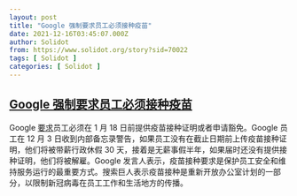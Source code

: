 ```yaml
---
layout: post
title: "Google 强制要求员工必须接种疫苗"
date: 2021-12-16T03:45:07.000Z
author: Solidot
from: https://www.solidot.org/story?sid=70022
tags: [ Solidot ]
categories: [ Solidot ]
---
```

<!--1639626307000-->
[Google 强制要求员工必须接种疫苗](https://www.solidot.org/story?sid=70022)
------

<div>
Google <a href="https://arstechnica.com/tech-policy/2021/12/no-jab-no-job-google-will-fire-unvaccinated-employees/" target="_blank">要求</a>员工必须在 1 月 18 日前提供疫苗接种证明或者申请豁免。Google 员工在 12 月 3 日收到内部备忘录警告，如果员工没有在截止日期前上传疫苗接种证明，他们将被带薪行政休假 30 天，接着是无薪事假半年，如果届时还没有提供接种证明，他们将被解雇。Google 发言人表示，疫苗接种要求是保护员工安全和维持服务运行的最重要方式。搜索巨人表示疫苗接种是重新开放办公室计划的一部分，以限制新冠病毒在员工工作和生活地方的传播。
</div>
